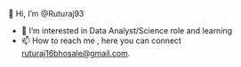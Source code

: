 👋 Hi, I’m @Ruturaj93
- 👀 I’m interested in Data Analyst/Science role and learning
- 📫 How to reach me , here you can connect ruturaj16bhosale@gmail.com.
